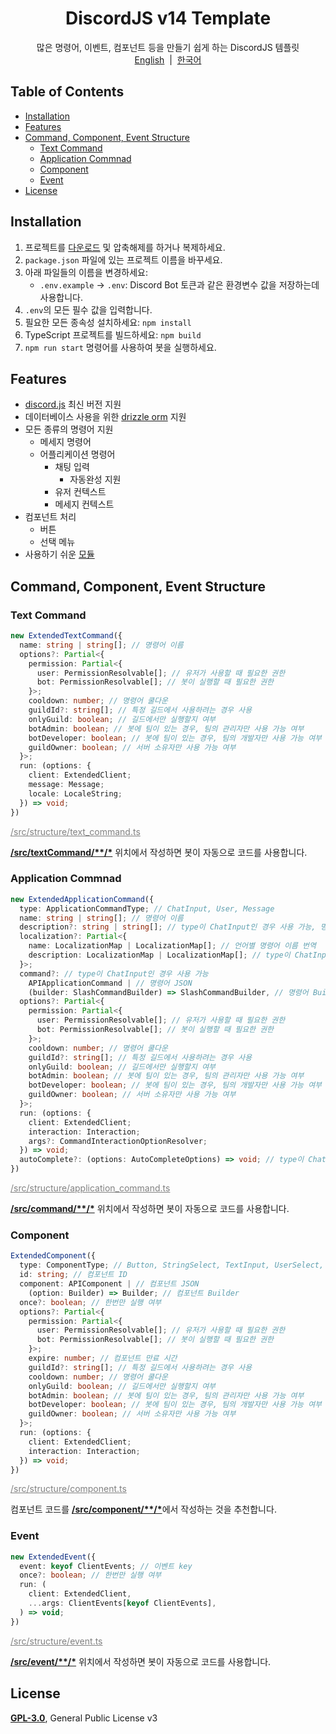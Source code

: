 <h1 align="center">DiscordJS v14 Template</h1>
<p align="center">
  많은 명령어, 이벤트, 컴포넌트 등을 만들기 쉽게 하는 DiscordJS 템플릿<br>
  <a href="/README.md">English</a>
  &nbsp;|&nbsp;
  <a href="/docs/ko/README.md">한국어</a>
</p>

## Table of Contents

- [Installation](#installation)
- [Features](#features)
- [Command, Component, Event Structure](#command-component-event-structure)
  - [Text Command](#text-command)
  - [Application Commnad](#application-commnad)
  - [Component](#component)
  - [Event](#event)
- [License](#license)

## Installation

1. 프로젝트를 [다운로드](https://github.com/iam-green/DiscordJS-v14-Template/archive/refs/heads/v3.zip) 및 압축해제를 하거나 복제하세요.
2. `package.json` 파일에 있는 프로젝트 이름을 바꾸세요.
3. 아래 파일들의 이름을 변경하세요:
   - `.env.example` → `.env`: Discord Bot 토큰과 같은 환경변수 값을 저장하는데 사용합니다.
4. `.env`의 모든 필수 값을 입력합니다.
5. 필요한 모든 종속성 설치하세요: `npm install`
6. TypeScript 프로젝트를 빌드하세요: `npm build`
7. `npm run start` 명령어를 사용하여 봇을 실행하세요.

## Features

- [discord.js](https://discord.js.org/) 최신 버전 지원
- 데이터베이스 사용을 위한 [drizzle orm](/docs/ko/database.md) 지원
- 모든 종류의 명령어 지원
  - 메세지 명령어
  - 어플리케이션 명령어
    - 채팅 입력
      - 자동완성 지원
    - 유저 컨텍스트
    - 메세지 컨텍스트
- 컴포넌트 처리
  - 버튼
  - 선택 메뉴
- 사용하기 쉬운 [모듈](/docs/ko/module.md)

## Command, Component, Event Structure

### Text Command

```ts
new ExtendedTextCommand({
  name: string | string[]; // 명령어 이름
  options?: Partial<{
    permission: Partial<{
      user: PermissionResolvable[]; // 유저가 사용할 때 필요한 권한
      bot: PermissionResolvable[]; // 봇이 실행할 때 필요한 권한
    }>;
    cooldown: number; // 명령어 쿨다운
    guildId?: string[]; // 특정 길드에서 사용하려는 경우 사용
    onlyGuild: boolean; // 길드에서만 실행할지 여부
    botAdmin: boolean; // 봇에 팀이 있는 경우, 팀의 관리자만 사용 가능 여부
    botDeveloper: boolean; // 봇에 팀이 있는 경우, 팀의 개발자만 사용 가능 여부
    guildOwner: boolean; // 서버 소유자만 사용 가능 여부
  }>;
  run: (options: {
    client: ExtendedClient;
    message: Message;
    locale: LocaleString;
  }) => void;
})
```

<a style="color: gray;" href="/src/structure/text_command.ts">/src/structure/text_command.ts</a>

<u>**/src/textCommand/\*\*/\***</u> 위치에서 작성하면 봇이 자동으로 코드를 사용합니다.

### Application Commnad

```ts
new ExtendedApplicationCommand({
  type: ApplicationCommandType; // ChatInput, User, Message
  name: string | string[]; // 명령어 이름
  description?: string | string[]; // type이 ChatInput인 경우 사용 가능, 명령어 설명
  localization?: Partial<{
    name: LocalizationMap | LocalizationMap[]; // 언어별 명령어 이름 번역
    description: LocalizationMap | LocalizationMap[]; // type이 ChatInput인 경우 사용 가능, 언어별 명령어 설명 번역
  }>;
  command?: // type이 ChatInput인 경우 사용 가능
    APIApplicationCommand | // 명령어 JSON
    (builder: SlashCommandBuilder) => SlashCommandBuilder, // 명령어 Builder
  options?: Partial<{
    permission: Partial<{
      user: PermissionResolvable[]; // 유저가 사용할 때 필요한 권한
      bot: PermissionResolvable[]; // 봇이 실행할 때 필요한 권한
    }>;
    cooldown: number; // 명령어 쿨다운
    guildId?: string[]; // 특정 길드에서 사용하려는 경우 사용
    onlyGuild: boolean; // 길드에서만 실행할지 여부
    botAdmin: boolean; // 봇에 팀이 있는 경우, 팀의 관리자만 사용 가능 여부
    botDeveloper: boolean; // 봇에 팀이 있는 경우, 팀의 개발자만 사용 가능 여부
    guildOwner: boolean; // 서버 소유자만 사용 가능 여부
  }>;
  run: (options: {
    client: ExtendedClient;
    interaction: Interaction;
    args?: CommandInteractionOptionResolver;
  }) => void;
  autoComplete?: (options: AutoCompleteOptions) => void; // type이 ChatInput인 경우 사용 가능
})
```

<a style="color: gray;" href="/src/structure/application_command.ts">/src/structure/application_command.ts</a>

<u>**/src/command/\*\*/\***</u> 위치에서 작성하면 봇이 자동으로 코드를 사용합니다.

### Component

```ts
ExtendedComponent({
  type: ComponentType; // Button, StringSelect, TextInput, UserSelect, RoleSelect, MentionableSelect, ChannelSelect
  id: string; // 컴포넌트 ID
  component: APIComponent | // 컴포넌트 JSON
    (option: Builder) => Builder; // 컴포넌트 Builder
  once?: boolean; // 한번만 실행 여부
  options?: Partial<{
    permission: Partial<{
      user: PermissionResolvable[]; // 유저가 사용할 때 필요한 권한
      bot: PermissionResolvable[]; // 봇이 실행할 때 필요한 권한
    }>;
    expire: number; // 컴포넌트 만료 시간
    guildId?: string[]; // 특정 길드에서 사용하려는 경우 사용
    cooldown: number; // 명령어 쿨다운
    onlyGuild: boolean; // 길드에서만 실행할지 여부
    botAdmin: boolean; // 봇에 팀이 있는 경우, 팀의 관리자만 사용 가능 여부
    botDeveloper: boolean; // 봇에 팀이 있는 경우, 팀의 개발자만 사용 가능 여부
    guildOwner: boolean; // 서버 소유자만 사용 가능 여부
  }>;
  run: (options: {
    client: ExtendedClient;
    interaction: Interaction;
  }) => void;
})
```

<a style="color: gray;" href="/src/structure/component.ts">/src/structure/component.ts</a>

컴포넌트 코드를 <u>**/src/component/\*\*/\***</u>에서 작성하는 것을 추천합니다.

### Event

```ts
new ExtendedEvent({
  event: keyof ClientEvents; // 이벤트 key
  once?: boolean; // 한번만 실행 여부
  run: (
    client: ExtendedClient,
    ...args: ClientEvents[keyof ClientEvents],
  ) => void;
})
```

<a style="color: gray;" href="/src/structure/event.ts">/src/structure/event.ts</a>

<u>**/src/event/\*\*/\***</u> 위치에서 작성하면 봇이 자동으로 코드를 사용합니다.

## License

[**GPL-3.0**](/LICENSE), General Public License v3
